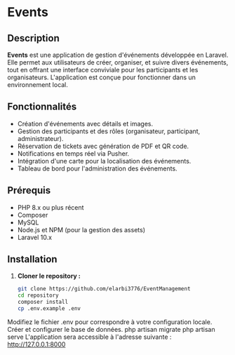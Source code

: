 # Events

## Description
**Events** est une application de gestion d'événements développée en Laravel. Elle permet aux utilisateurs de créer, organiser, et suivre divers événements, tout en offrant une interface conviviale pour les participants et les organisateurs. L'application est conçue pour fonctionner dans un environnement local.

## Fonctionnalités
- Création d'événements avec détails et images.
- Gestion des participants et des rôles (organisateur, participant, administrateur).
- Réservation de tickets avec génération de PDF et QR code.
- Notifications en temps réel via Pusher.
- Intégration d'une carte pour la localisation des événements.
- Tableau de bord pour l'administration des événements.

## Prérequis
- PHP 8.x ou plus récent
- Composer
- MySQL
- Node.js et NPM (pour la gestion des assets)
- Laravel 10.x

## Installation

1. **Cloner le repository :**
   ```bash
   git clone https://github.com/elarbi3776/EventManagement
   cd repository
   composer install
   cp .env.example .env
Modifiez le fichier .env pour correspondre à votre configuration locale.
Créer et configurer le base de données.
    php artisan migrate
    php artisan serve
L'application sera accessible à l'adresse suivante :
http://127.0.0.1:8000



